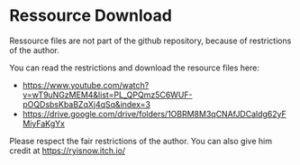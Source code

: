 # Ressource Download

Ressource files are not part of the github repository, because of restrictions of the author.

You can read the restrictions and download the resource files here:
- https://www.youtube.com/watch?v=wT9uNGzMEM4&list=PL_QPQmz5C6WUF-pOQDsbsKbaBZqXj4qSq&index=3
- https://drive.google.com/drive/folders/1OBRM8M3qCNAfJDCaldg62yFMiyFaKgYx

Please respect the fair restrictions of the author.
You can also give him credit at https://ryisnow.itch.io/